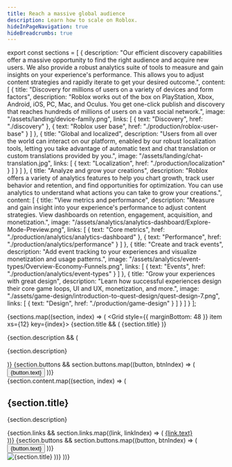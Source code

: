 ```yaml
---
title: Reach a massive global audience
description: Learn how to scale on Roblox.
hideInPageNavigation: true
hideBreadcrumbs: true
---
```


export const sections = [
  {
    description: "Our efficient discovery capabilities offer a massive opportunity to find the right audience and acquire new users. We also provide a robust analytics suite of tools to measure and gain insights on your experience's performance. This allows you to adjust content strategies and rapidly iterate to get your desired outcome.",
    content: [
      {
        title: "Discovery for millions of users on a variety of devices and form factors",
        description: "Roblox works out of the box on PlayStation, Xbox, Android, iOS, PC, Mac, and Oculus. You get one-click publish and discovery that reaches hundreds of millions of users on a vast social network.",
        image: "/assets/landing/device-family.png",
        links: [
          { text: "Discovery", href: "./discovery" },
          { text: "Roblox user base", href: "./production/roblox-user-base" }
        ]
      },
      {
        title: "Global and localized",
        description: "Users from all over the world can interact on our platform, enabled by our robust localization tools, letting you take advantage of automatic text and chat translation or custom translations provided by you.",
        image: "/assets/landing/chat-translation.jpg",
        links: [
          { text: "Localization", href: "./production/localization" }
        ]
      }
    ]
  },
  {
    title: "Analyze and grow your creations",
    description: "Roblox offers a variety of analytics features to help you chart growth, track user behavior and retention, and find opportunities for optimization. You can use analytics to understand what actions you can take to grow your creations.",
    content: [
      {
        title: "View metrics and performance",
        description: "Measure and gain insight into your experience's performance to adjust content strategies. View dashboards on retention, engagement, acquisition, and monetization.",
        image: "/assets/analytics/analytics-dashboard/Explore-Mode-Preview.png",
        links: [
          { text: "Core metrics", href: "./production/analytics/analytics-dashboard" },
          { text: "Performance", href: "./production/analytics/performance" }
        ]
      },
      {
        title: "Create and track events",
        description: "Add event tracking to your experiences and visualize monetization and usage patterns.",
        image: "/assets/analytics/event-types/Overview-Economy-Funnels.png",
        links: [
          { text: "Events", href: "./production/analytics/event-types" }
        ]
      },
      {
        title: "Grow your experiences with great design",
        description: "Learn how successful experiences design their core game loops, UI and UX, monetization, and more.",
        image: "./assets/game-design/introduction-to-quest-design/quest-design-7.png",
        links: [
          { text: "Design", href: "./production/game-design" }
        ]
      }
    ]
  }
];

{sections.map((section, index) => (
  <Grid style={{ marginBottom: 48 }} item xs={12} key={index}>
    {section.title && (
      <Typography variant='h1'>{section.title}</Typography>
    )}
  <div style={{ marginTop: 16, marginBottom: 48 }}>
    {section.description && (
      <p>{section.description}</p>
    )}
    {section.buttons && section.buttons.map((button, btnIndex) => (
      <Button
        key={btnIndex}
        style={{ marginTop: 8, marginRight: 24 }}
        variant="contained"
        color="secondary"
        size="large"
        href={button.href}
      >
        {button.text}
      </Button>
    ))}
  </div>
    {section.content.map((section, index) => (
      <Grid container spacing={8} key={index} style={{ marginTop: 24 }}>
        <Grid item xs={12} md={5}>
          <div>
            <h2>{section.title}</h2>
            <p>{section.description}</p>
            <div style={{ marginTop: 24, marginBottom: 48 }}>
              {section.links && section.links.map((link, linkIndex) => (
                <a href={link.href} key={linkIndex}>
                  <Typography variant='buttonLarge'>{link.text}</Typography><br />
                </a>
              ))}
              {section.buttons &&  section.buttons.map((button, btnIndex) => (
                <Button
                  key={btnIndex}
                  style={{ marginRight: 24, marginBottom:24 }}
                  variant="contained"
                  color="primary"
                  size="large"
                  href={button.href}
                >
                  {button.text}
                </Button>
              ))}
            </div>
          </div>
        </Grid>
        <Grid item xs={12} md={7}>
          <img
            style={{ width: '100%', height: 'auto' }}
            src={section.image}
            alt={section.title}
          />
        </Grid>
      </Grid>
    ))}
  </Grid>
))}
